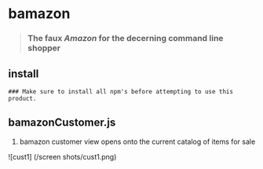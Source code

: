 # bamazon 
>### The faux *Amazon* for the decerning command line shopper

## install
```
### Make sure to install all npm's before attempting to use this product.
```

## bamazonCustomer.js
1. bamazon customer view opens onto the current catalog of items for sale


![cust1] (/screen shots/cust1.png)
